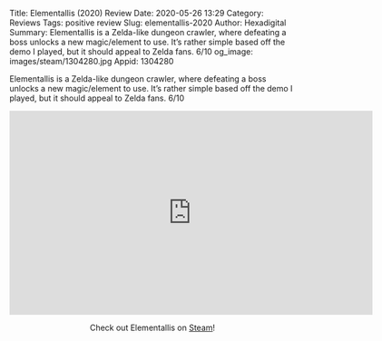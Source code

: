 Title: Elementallis (2020) Review
Date: 2020-05-26 13:29
Category: Reviews
Tags: positive review
Slug: elementallis-2020
Author: Hexadigital
Summary: Elementallis is a Zelda-like dungeon crawler, where defeating a boss unlocks a new magic/element to use. It’s rather simple based off the demo I played, but it should appeal to Zelda fans. 6/10
og_image: images/steam/1304280.jpg
Appid: 1304280

Elementallis is a Zelda-like dungeon crawler, where defeating a boss unlocks a new magic/element to use. It’s rather simple based off the demo I played, but it should appeal to Zelda fans. 6/10

<center><iframe src="https://www.youtube.com/embed/5Cphtv5VJRk?feature=oembed" allow="accelerometer; autoplay; encrypted-media; gyroscope; picture-in-picture" width="640" height="360" frameborder="0"></iframe>

Check out Elementallis on [Steam](https://store.steampowered.com/app/1304280/?curator_clanid=34633900)!</center>
